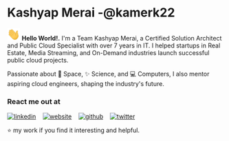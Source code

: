 # Kashyap Merai -@kamerk22

<img src="https://github.com/ABSphreak/ABSphreak/blob/master/gifs/Hi.gif" width="30px"> **Hello World!.** I'm a Team Kashyap Merai, a Certified Solution Architect and Public Cloud Specialist with over 7 years in IT. I helped startups in Real Estate, Media Streaming, and On-Demand industries launch successful public cloud projects.

Passionate about 🚀 Space, ✨ Science, and 💻 Computers, I also mentor aspiring cloud engineers, shaping the industry's future.

### React me out at
 [![linkedin](https://user-images.githubusercontent.com/25087769/87172072-530a5080-c2dc-11ea-8e2c-8ee4dbf3394b.png)](https://www.linkedin.com/in/kamerk22) &nbsp;&nbsp;
 [![website](https://user-images.githubusercontent.com/25087769/87173861-0aa06200-c2df-11ea-9614-da65c9c73692.png)](https://devtodevops.com/) &nbsp;&nbsp;
 [![github](https://user-images.githubusercontent.com/25087769/87176037-2c4f1880-c2e2-11ea-8a13-41c90b711b9f.png)](https://github.com/kamerk22) &nbsp;&nbsp;
 [![twitter](https://user-images.githubusercontent.com/25087769/87172407-de83e180-c2dc-11ea-9479-a894758266c3.png)](https://www.twitter.com/kamerk22) &nbsp;&nbsp;

⭐ my work if you find it interesting and helpful.
